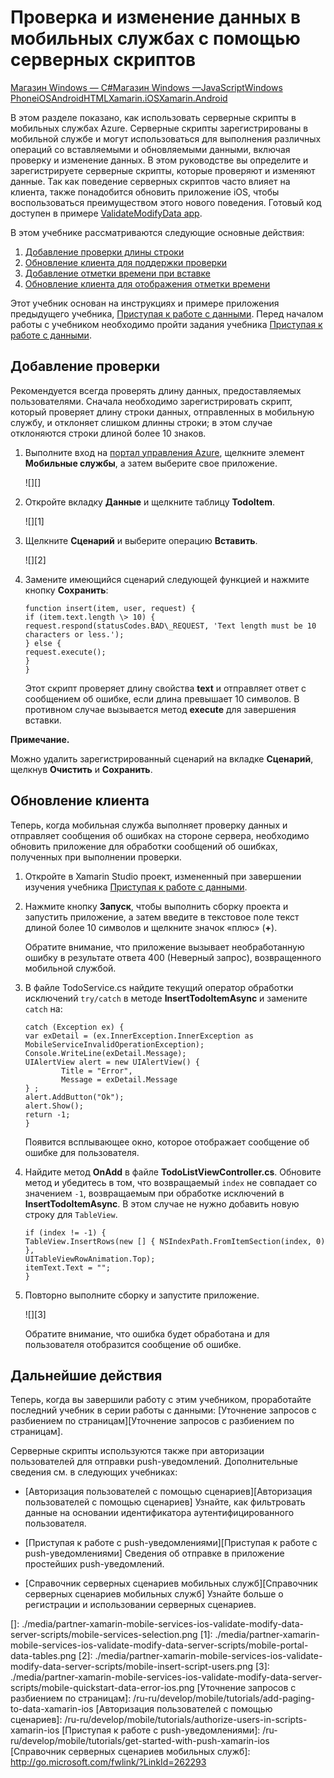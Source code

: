 <properties linkid="develop-mobile-tutorials-validate-modify-and-augment-data-Xamarin-iOS" urlDisplayName="" pageTitle="Use server scripts to validate and modify data (Xamarin iOS) | Mobile Dev Center" metaKeywords="" description="Learn how to validate and modify data sent using server scripts from your Xamarin iOS app." metaCanonical="" services="" documentationCenter="Mobile" title="Validate and modify data in Mobile Services by using server scripts" authors="donnam" solutions="" manager="dwrede" editor="" />

<tags ms.service="mobile-services" ms.workload="mobile" ms.tgt_pltfrm="mobile-xamarin-ios" ms.devlang="dotnet" ms.topic="article" ms.date="01/01/1900" ms.author="donnam"></tags>

# Проверка и изменение данных в мобильных службах с помощью серверных скриптов

<div class="dev-center-tutorial-selector sublanding"><a href="/ru-ru/develop/mobile/tutorials/validate-modify-and-augment-data-dotnet" title="Магазин Windows &mdash; C#">Магазин Windows &mdash; C#</a><a href="/ru-ru/develop/mobile/tutorials/validate-modify-and-augment-data-js" title="Магазин Windows &mdash; JavaScript">Магазин Windows &mdash;JavaScript</a><a href="/ru-ru/develop/mobile/tutorials/validate-modify-and-augment-data-wp8" title="Windows Phone">Windows Phone</a><a href="/ru-ru/develop/mobile/tutorials/validate-modify-and-augment-data-ios" title="iOS">iOS</a><a href="/ru-ru/develop/mobile/tutorials/validate-modify-and-augment-data-android" title="Android">Android</a><a href="/ru-ru/develop/mobile/tutorials/validate-modify-and-augment-data-html" title="HTML">HTML</a><a href="/ru-ru/develop/mobile/tutorials/validate-modify-and-augment-data-xamarin-ios" title="Xamarin.iOS" class="current">Xamarin.iOS</a><a href="/ru-ru/develop/mobile/tutorials/validate-modify-and-augment-data-xamarin-android" title="Xamarin.Android" class="current">Xamarin.Android</a></div>

В этом разделе показано, как использовать серверные скрипты в мобильных службах Azure. Серверные скрипты зарегистрированы в мобильной службе и могут использоваться для выполнения различных операций со вставляемыми и обновляемыми данными, включая проверку и изменение данных. В этом руководстве вы определите и зарегистрируете серверные скрипты, которые проверяют и изменяют данные. Так как поведение серверных скриптов часто влияет на клиента, также понадобится обновить приложение iOS, чтобы воспользоваться преимуществом этого нового поведения. Готовый код доступен в примере [ValidateModifyData app][ValidateModifyData app].

В этом учебнике рассматриваются следующие основные действия:

1.  [Добавление проверки длины строки][Добавление проверки длины строки]
2.  [Обновление клиента для поддержки проверки][Обновление клиента для поддержки проверки]
3.  [Добавление отметки времени при вставке][Добавление отметки времени при вставке]
4.  [Обновление клиента для отображения отметки времени][Обновление клиента для отображения отметки времени]

Этот учебник основан на инструкциях и примере приложения предыдущего учебника, [Приступая к работе с данными][Приступая к работе с данными]. Перед началом работы с учебником необходимо пройти задания учебника [Приступая к работе с данными][Приступая к работе с данными].

## <a name="string-length-validation"></a>Добавление проверки

Рекомендуется всегда проверять длину данных, предоставляемых пользователями. Сначала необходимо зарегистрировать скрипт, который проверяет длину строки данных, отправленных в мобильную службу, и отклоняет слишком длинны строки; в этом случае отклоняются строки длиной более 10 знаков.

1.  Выполните вход на [портал управления Azure][портал управления Azure], щелкните элемент **Мобильные службы**, а затем выберите свое приложение.

    ![][]

2.  Откройте вкладку **Данные** и щелкните таблицу **TodoItem**.

    ![][1]

3.  Щелкните **Сценарий** и выберите операцию **Вставить**.

    ![][2]

4.  Замените имеющийся сценарий следующей функцией и нажмите кнопку **Сохранить**:

        function insert(item, user, request) {
        if (item.text.length \> 10) {
        request.respond(statusCodes.BAD\_REQUEST, 'Text length must be 10 characters or less.');
        } else {
        request.execute();
        }
        }

    Этот скрипт проверяет длину свойства **text** и отправляет ответ с сообщением об ошибке, если длина превышает 10 символов. В противном случае вызывается метод **execute** для завершения вставки.

    <div class="dev-callout"> 
<b>Примечание.</b> 
<p>Можно удалить зарегистрированный сценарий на вкладке <strong>Сценарий</strong>, щелкнув <strong>Очистить</strong> и <strong>Сохранить</strong>.</p></div>

## <a name="update-client-validation"></a>Обновление клиента

Теперь, когда мобильная служба выполняет проверку данных и отправляет сообщения об ошибках на стороне сервера, необходимо обновить приложение для обработки сообщений об ошибках, полученных при выполнении проверки.

1.  Откройте в Xamarin Studio проект, измененный при завершении изучения учебника [Приступая к работе с данными][Приступая к работе с данными].

2.  Нажмите кнопку **Запуск**, чтобы выполнить сборку проекта и запустить приложение, а затем введите в текстовое поле текст длиной более 10 символов и щелкните значок «плюс» (**+**).

    Обратите внимание, что приложение вызывает необработанную ошибку в результате ответа 400 (Неверный запрос), возвращенного мобильной службой.

3.  В файле TodoService.cs найдите текущий оператор обработки исключений `try/catch` в методе **InsertTodoItemAsync** и замените `catch` на:

        catch (Exception ex) {
        var exDetail = (ex.InnerException.InnerException as MobileServiceInvalidOperationException);
        Console.WriteLine(exDetail.Message);
        UIAlertView alert = new UIAlertView() { 
                Title = "Error", 
                Message = exDetail.Message
        } ;
        alert.AddButton("Ok");
        alert.Show();
        return -1;
        }

    Появится всплывающее окно, которое отображает сообщение об ошибке для пользователя.

4.  Найдите метод **OnAdd** в файле **TodoListViewController.cs**. Обновите метод и убедитесь в том, что возвращаемый `index` не совпадает со значением `-1`, возвращаемым при обработке исключений в **InsertTodoItemAsync**. В этом случае не нужно добавить новую строку для `TableView`.

        if (index != -1) {
        TableView.InsertRows(new [] { NSIndexPath.FromItemSection(index, 0) },
        UITableViewRowAnimation.Top);
        itemText.Text = "";
        }

5.  Повторно выполните сборку и запустите приложение.

    ![][3]

    Обратите внимание, что ошибка будет обработана и для пользователя отобразится сообщение об ошибке.

## <a name="next-steps"> </a>Дальнейшие действия

Теперь, когда вы завершили работу с этим учебником, проработайте последний учебник в серии работы с данными: [Уточнение запросов c разбиением по страницам][Уточнение запросов c разбиением по страницам].

Серверные скрипты используются также при авторизации пользователей для отправки push-уведомлений. Дополнительные сведения см. в следующих учебниках:

-   [Авторизация пользователей с помощью сценариев][Авторизация пользователей с помощью сценариев]
    Узнайте, как фильтровать данные на основании идентификатора аутентифицированного пользователя.

-   [Приступая к работе с push-уведомлениями][Приступая к работе с push-уведомлениями]
    Сведения об отправке в приложение простейших push-уведомлений.

-   [Справочник серверных сценариев мобильных служб][Справочник серверных сценариев мобильных служб]
    Узнайте больше о регистрации и использовании серверных сценариев.

<!-- Anchors. --> 
<!-- Images. --> 
<!-- URLs. -->

  [Магазин Windows — C#]: /ru-ru/develop/mobile/tutorials/validate-modify-and-augment-data-dotnet "Магазин Windows — C#"
  [Магазин Windows —JavaScript]: /ru-ru/develop/mobile/tutorials/validate-modify-and-augment-data-js "Магазин Windows — JavaScript"
  [Windows Phone]: /ru-ru/develop/mobile/tutorials/validate-modify-and-augment-data-wp8 "Windows Phone"
  [iOS]: /ru-ru/develop/mobile/tutorials/validate-modify-and-augment-data-ios "iOS"
  [Android]: /ru-ru/develop/mobile/tutorials/validate-modify-and-augment-data-android "Android"
  [HTML]: /ru-ru/develop/mobile/tutorials/validate-modify-and-augment-data-html "HTML"
  [Xamarin.iOS]: /ru-ru/develop/mobile/tutorials/validate-modify-and-augment-data-xamarin-ios "Xamarin.iOS"
  [Xamarin.Android]: /ru-ru/develop/mobile/tutorials/validate-modify-and-augment-data-xamarin-android "Xamarin.Android"
  [ValidateModifyData app]: http://go.microsoft.com/fwlink/p/?LinkId=331330
  [Добавление проверки длины строки]: #string-length-validation
  [Обновление клиента для поддержки проверки]: #update-client-validation
  [Добавление отметки времени при вставке]: #add-timestamp
  [Обновление клиента для отображения отметки времени]: #update-client-timestamp
  [Приступая к работе с данными]: /ru-ru/develop/mobile/tutorials/get-started-with-data-xamarin-ios
  [портал управления Azure]: https://manage.windowsazure.com/
  []: ./media/partner-xamarin-mobile-services-ios-validate-modify-data-server-scripts/mobile-services-selection.png
  [1]: ./media/partner-xamarin-mobile-services-ios-validate-modify-data-server-scripts/mobile-portal-data-tables.png
  [2]: ./media/partner-xamarin-mobile-services-ios-validate-modify-data-server-scripts/mobile-insert-script-users.png
  [3]: ./media/partner-xamarin-mobile-services-ios-validate-modify-data-server-scripts/mobile-quickstart-data-error-ios.png
  [Уточнение запросов c разбиением по страницам]: /ru-ru/develop/mobile/tutorials/add-paging-to-data-xamarin-ios
  [Авторизация пользователей с помощью сценариев]: /ru-ru/develop/mobile/tutorials/authorize-users-in-scripts-xamarin-ios
  [Приступая к работе с push-уведомлениями]: /ru-ru/develop/mobile/tutorials/get-started-with-push-xamarin-ios
  [Справочник серверных сценариев мобильных служб]: http://go.microsoft.com/fwlink/?LinkId=262293
